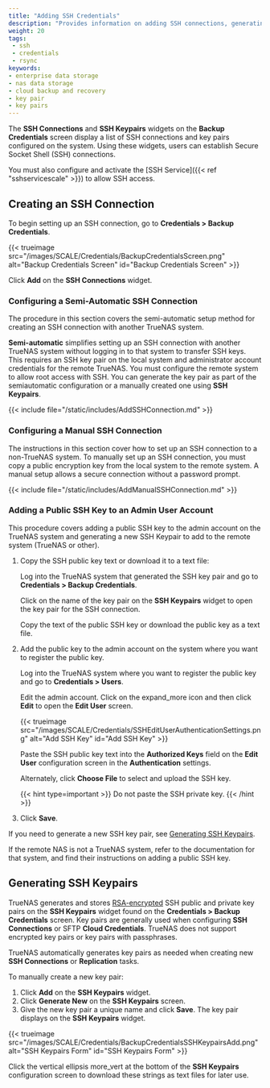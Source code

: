 ```yaml
---
title: "Adding SSH Credentials"
description: "Provides information on adding SSH connections, generating SSH key pairs, and adding the SSH public key to the root user."
weight: 20
tags:
 - ssh
 - credentials
 - rsync
keywords:
- enterprise data storage
- nas data storage
- cloud backup and recovery
- key pair
- key pairs
---
```


The **SSH Connections** and **SSH Keypairs** widgets on the **Backup Credentials** screen display a list of SSH connections and key pairs configured on the system.
Using these widgets, users can establish Secure Socket Shell (SSH) connections.

You must also configure and activate the [SSH Service]({{< ref "sshservicescale" >}}) to allow SSH access.

## Creating an SSH Connection

To begin setting up an SSH connection, go to **Credentials > Backup Credentials**.

{{< trueimage src="/images/SCALE/Credentials/BackupCredentialsScreen.png" alt="Backup Credentials Screen" id="Backup Credentials Screen" >}}

Click **Add** on the **SSH Connections** widget.

### Configuring a Semi-Automatic SSH Connection
The procedure in this section covers the semi-automatic setup method for creating an SSH connection with another TrueNAS system.

**Semi-automatic** simplifies setting up an SSH connection with another TrueNAS system without logging in to that system to transfer SSH keys.
This requires an SSH key pair on the local system and administrator account credentials for the remote TrueNAS.
You must configure the remote system to allow root access with SSH.
You can generate the key pair as part of the semiautomatic configuration or a manually created one using **SSH Keypairs**.

{{< include file="/static/includes/AddSSHConnection.md" >}}

### Configuring a Manual SSH Connection
The instructions in this section cover how to set up an SSH connection to a non-TrueNAS system.
To manually set up an SSH connection, you must copy a public encryption key from the local system to the remote system.
A manual setup allows a secure connection without a password prompt.

{{< include file="/static/includes/AddManualSSHConnection.md" >}}

### Adding a Public SSH Key to an Admin User Account
This procedure covers adding a public SSH key to the admin account on the TrueNAS system and generating a new SSH Keypair to add to the remote system (TrueNAS or other).

1. Copy the SSH public key text or download it to a text file:

   Log into the TrueNAS system that generated the SSH key pair and go to **Credentials > Backup Credentials**.

   Click on the name of the key pair on the **SSH Keypairs** widget to open the key pair for the SSH connection.

   Copy the text of the public SSH key or download the public key as a text file.

2. Add the public key to the admin account on the system where you want to register the public key.

   Log into the TrueNAS system where you want to register the public key and go to **Credentials > Users**.

   Edit the admin account.
   Click on the <span class="material-icons">expand_more</span> icon and then click **Edit** to open the **Edit User** screen.

   {{< trueimage src="/images/SCALE/Credentials/SSHEditUserAuthenticationSettings.png" alt="Add SSH Key" id="Add SSH Key" >}}

   Paste the SSH public key text into the **Authorized Keys** field on the **Edit User** configuration screen in the **Authentication** settings.

   Alternately, click **Choose File** to select and upload the SSH key.

   {{< hint type=important >}}
   Do not paste the SSH private key.
   {{< /hint >}}

3. Click **Save**.

If you need to generate a new SSH key pair, see [Generating SSH Keypairs](#generating-ssh-keypairs).

If the remote NAS is not a TrueNAS system, refer to the documentation for that system, and find their instructions on adding a public SSH key.

## Generating SSH Keypairs
TrueNAS generates and stores [RSA-encrypted](https://tools.ietf.org/html/rfc8017) SSH public and private key pairs on the **SSH Keypairs** widget found on the **Credentials > Backup Credentials** screen.
Key pairs are generally used when configuring **SSH Connections** or SFTP **Cloud Credentials**.
TrueNAS does not support encrypted key pairs or key pairs with passphrases.

TrueNAS automatically generates key pairs as needed when creating new **SSH Connections** or **Replication** tasks.

To manually create a new key pair:
1. Click **Add** on the **SSH Keypairs** widget.
2. Click **Generate New** on the **SSH Keypairs** screen.
3. Give the new key pair a unique name and click **Save**.
   The key pair displays on the **SSH Keypairs** widget.

{{< trueimage src="/images/SCALE/Credentials/BackupCredentialsSSHKeypairsAdd.png" alt="SSH Keypairs Form" id="SSH Keypairs Form" >}}

Click the vertical ellipsis <span class="material-icons">more_vert</span> at the bottom of the **SSH Keypairs** configuration screen to download these strings as text files for later use.